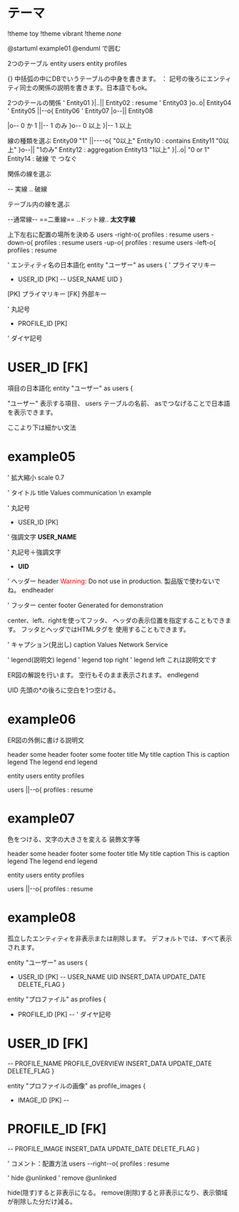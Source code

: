 # テーマ
!theme toy
!theme vibrant
!theme _none_

@startuml example01
@enduml
で囲む

2つのテーブル
entity users
entity profiles

{} 中括弧の中にDBでいうテーブルの中身を書きます。
： 記号の後ろにエンティティ同士の関係の説明を書きます。日本語でもok。

2つのテールの関係
' Entity01 }|..|| Entity02 : resume
' Entity03 }o..o| Entity04
' Entity05 ||--o{ Entity06
' Entity07 |o--|| Entity08

|o-- 0 か 1
||-- 1 のみ
}o-- 0 以上
}|-- 1 以上

線の種類を選ぶ
Entity09 "1" ||----o{ "0以上" Entity10 : contains
Entity11 "0以上"  }o--|| "1のみ" Entity12  : aggregation
Entity13 "1以上" }|..o| "0 or 1"  Entity14 : 破線 で つなぐ

関係の線を選ぶ

-- 実線
.. 破線

テーブル内の線を選ぶ

--通常線--
==二重線==
..ドット線..
__太文字線__

上下左右に配置の場所を決める
users -right-o{ profiles : resume
users -down-o{ profiles : resume
users -up-o{ profiles : resume
users -left-o{ profiles : resume

' エンティティ名の日本語化
entity "ユーザー" as users {
' プライマリキー
+ USER_ID [PK]
--
USER_NAME
UID
}

[PK] プライマリキー
[FK] 外部キー

' 丸記号
+ PROFILE_ID [PK]

' ダイヤ記号
# USER_ID [FK]

項目の日本語化
entity "ユーザー" as users {

"ユーザー" 表示する項目、
users テーブルの名前、
asでつなげることで日本語を表示できます。



ここより下は細かい文法








# example05

' 拡大縮小
scale 0.7

' タイトル
title Values communication \n example

' 丸記号
+ USER_ID [PK]

' 強調文字
**USER_NAME**

' 丸記号＋強調文字
* **UID**

' ヘッダー
header
<font color=red>Warning:</font>
Do not use in production.
製品版で使わないでね。
endheader

' フッター
center footer Generated for demonstration

center、left、rightを使ってフッタ、
ヘッダの表示位置を指定することもできます。
フッタとヘッダではHTMLタグを
使用することもできます。

' キャプション(見出し)
caption Values Network Service

' legend(説明文)
legend
' legend top right
' legend left
これは説明文です

ER図の解説を行います。
空行もそのまま表示されます。
endlegend

UID
先頭の*の後ろに空白を1つ空ける。


# example06

ER図の外側に書ける説明文

header some header
footer some footer
title My title
caption This is caption
legend
The legend
end legend

entity users
entity profiles

users ||--o{ profiles : resume

# example07

色をつける、文字の大きさを変える 装飾文字等

<style>
title {
HorizontalAlignment right
FontSize 24
FontColor blue
}
header {
HorizontalAlignment center
FontSize 26
FontColor purple
}
footer {
HorizontalAlignment left
FontSize 28
FontColor red
}
legend {
FontSize 30
BackGroundColor yellow
Margin 30
Padding 50
}
caption {
FontSize 32
}
</style>
header some header
footer some footer
title My title
caption This is caption
legend
The legend
end legend

entity users
entity profiles

users ||--o{ profiles : resume

# example08

孤立したエンティティを非表示または削除します。
デフォルトでは、すべて表示されます。

entity "ユーザー" as users {
+ USER_ID [PK]
--
USER_NAME
UID
INSERT_DATA
UPDATE_DATE
DELETE_FLAG
}

entity "プロファイル" as profiles {
+ PROFILE_ID [PK]
--
' ダイヤ記号
# USER_ID [FK]
--
PROFILE_NAME
PROFILE_OVERVIEW
INSERT_DATA
UPDATE_DATE
DELETE_FLAG
}

entity "プロファイルの画像" as profile_images {
+ IMAGE_ID [PK]
--
# PROFILE_ID [FK]
--
PROFILE_IMAGE
INSERT_DATA
UPDATE_DATE
DELETE_FLAG
}


' コメント：配置方法
users --right--o{ profiles : resume


' hide @unlinked
' remove @unlinked

hide(隠す)すると非表示になる。
remove(削除)すると非表示になり、表示領域が削除した分だけ減る。


